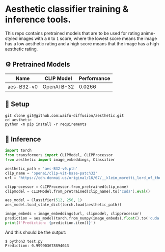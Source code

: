 # Aesthetic classifier training &amp; inference tools.

This repo contains pretrained models that are to be used for rating anime-styled images with a ``0`` to ``1`` score, where the lowest score means the image has a low aesthetic rating and a high score means that the image has a high aesthetic rating.

## ⚙️ Pretrained Models
| Name       | CLIP Model  | Performance |
|------------|-------------|-------------|
| aes-B32-v0 | OpenAI B-32 | 0.0266 |

## 🔑 Setup

```shell
git clone git@github.com:waifu-diffusion/aesthetic.git
cd aesthetic
python -m pip install -r requirements
```

## 🤖 Inference
```python
import torch
from transformers import CLIPModel, CLIPProcessor
from aesthetic import image_embeddings, Classifier

aesthetic_path = 'aes-B32-v0.pth'
clip_name = 'openai/clip-vit-base-patch32'
url = 'https://cdn.donmai.us/original/16/67/__klein_moretti_lord_of_the_mysteries_drawn_by_ji26725339__1667415282975e8f8c574ca26d83e3be.jpg'

clipprocessor = CLIPProcessor.from_pretrained(clip_name)
clipmodel = CLIPModel.from_pretrained(clip_name).to('cuda').eval()

aes_model = Classifier(512, 256, 1)
aes_model.load_state_dict(torch.load(aesthetic_path))

image_embeds = image_embeddings(url, clipmodel, clipprocessor)
prediction = aes_model(torch.from_numpy(image_embeds).float().to('cuda'))
print(f'Prediction: {prediction.item()}')
```

And this should be the output:

```shell
$ python3 test.py 
Prediction: 0.999903678894043
```
